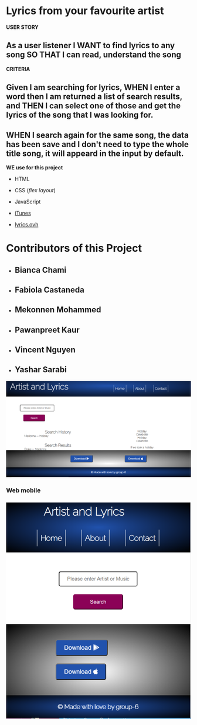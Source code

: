 # Lyrics from your favourite artist

**USER STORY**

## As a user listener I WANT to find lyrics to any song SO THAT I can read, understand the song

**CRITERIA**

## Given I am searching for lyrics, WHEN I enter a word then I am returned a list of search results, and THEN  I can select one of those and get the lyrics of the song that I was looking for.

## WHEN I search again for the same song, the data has been save and I don't need to type the whole title song, it will appeard in the input by default.

__WE use for this project__

- HTML
- CSS (*flex layout*)
- JavaScript


- [iTunes]("https://affiliate.itunes.apple.com/resources/documentation/itunes-store-web-service-search-api/")
- [lyrics.ovh](https://lyricsovh.docs.apiary.io/#reference/0/lyrics-of-a-song/search)

# **Contributors of this Project**

- ## Bianca Chami
- ## Fabiola Castaneda
- ## Mekonnen Mohammed
- ## Pawanpreet Kaur
- ## Vincent Nguyen
- ## Yashar Sarabi


![Artist and Lyrics](./assets/images/artist-and-lyrics-project.png)

### Web mobile

![Artist and Lyrics, responsive](./assets/images/artist&lyrics-smartphone.png)







